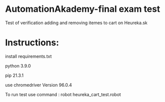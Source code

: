 # AutomationAkademy-final exam test
 Test of verification adding and removing itemes to cart on Heureka.sk

# Instructions: 

install requirements.txt

python 3.9.0

pip 21.3.1 


use chromedriver Version 96.0.4



To run test use command : robot heureka_cart_test.robot


